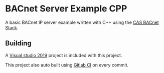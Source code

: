 # BACnet Server Example CPP

A basic BACnet IP server example written with C++ using the [CAS BACnet Stack](https://www.bacnetstack.com/).

## Building

A [Visual studio 2019](https://visualstudio.microsoft.com/downloads/) project is included with this project.

This project also auto built using [Gitlab CI](https://docs.gitlab.com/ee/ci/) on every commit.
